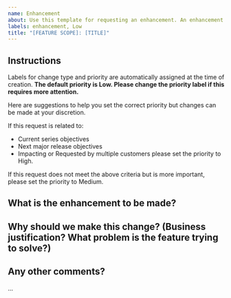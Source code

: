 ```yaml
---
name: Enhancement
about: Use this template for requesting an enhancement. An enhancement is an improvement or extension of an existing feature. Enhancements should be used to document UX improvements.
labels: enhancement, Low
title: "[FEATURE SCOPE]: [TITLE]"
---
```


## Instructions
Labels for change type and priority are automatically assigned at the time of creation. 
**The default priority is Low. Please change the priority label if this requires more attention.**

Here are suggestions to help you set the correct priority but changes can be made at your discretion.

If this request is related to:  
  - Current series objectives
  - Next major release objectives
  - Impacting or Requested by multiple customers
please set the priority to High.

If this request does not meet the above criteria but is more important,
please set the priority to Medium. 

## What is the enhancement to be made?

## Why should we make this change? (Business justification? What problem is the feature trying to solve?)

## Any other comments?

...

